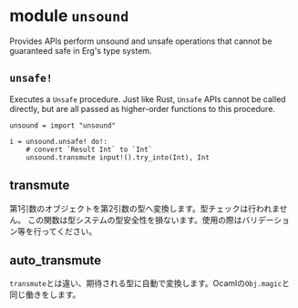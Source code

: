 # module `unsound`

Provides APIs perform unsound and unsafe operations that cannot be guaranteed safe in Erg's type system.

## `unsafe!`

Executes a `Unsafe` procedure. Just like Rust, `Unsafe` APIs cannot be called directly, but are all passed as higher-order functions to this procedure.

```erg
unsound = import "unsound"

i = unsound.unsafe! do!:
    # convert `Result Int` to `Int`
    unsound.transmute input!().try_into(Int), Int
```

## transmute

第1引数のオブジェクトを第2引数の型へ変換します。型チェックは行われません。
この関数は型システムの型安全性を損ないます。使用の際はバリデーション等を行ってください。

## auto_transmute

`transmute`とは違い、期待される型に自動で変換します。Ocamlの`Obj.magic`と同じ働きをします。
